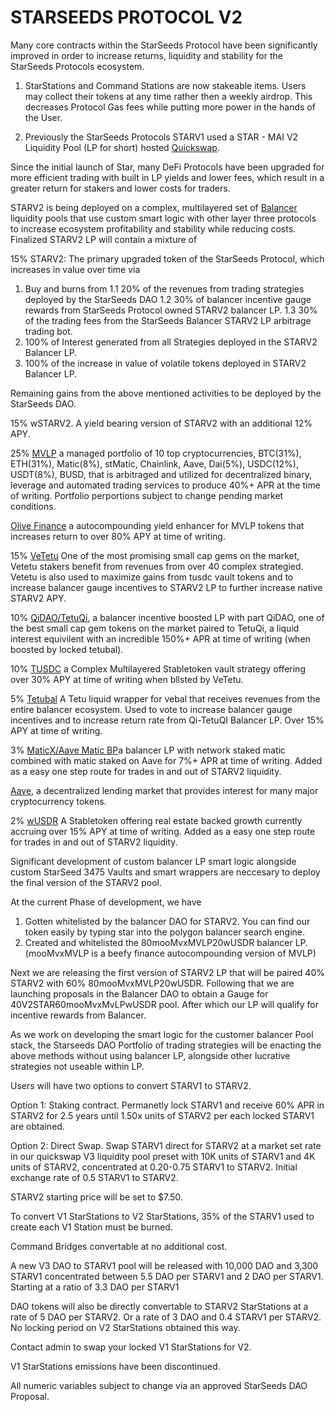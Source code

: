 # STARSEEDS PROTOCOL V2

Many core contracts within the StarSeeds Protocol have been significantly improved in order to increase returns, liquidity and stability for the StarSeeds Protocols ecosystem.

1. StarStations and Command Stations are now stakeable items. Users may collect their tokens at any time rather then a weekly airdrop. This decreases Protocol Gas fees while putting more power in the hands of the User.

2. Previously the StarSeeds Protocols STARV1 used a STAR - MAI V2 Liquidity Pool (LP for short) hosted [Quickswap](https://quickswap.exchange/#/swap?outputCurrency=0x8440178087C4fd348D43d0205F4574e0348a06F0\&swapIndex=0\&currency0=0x17840DF7CAa07e298b16E8612157B90ED231C973).

Since the initial launch of Star, many DeFi Protocols have been upgraded for more efficient trading with built in LP yields and lower fees, which result in a greater return for stakers and lower costs for traders.&#x20;

STARV2 is being deployed on a complex, multilayered set of [Balancer](https://balancer.fi/) liquidity pools that use custom smart logic with other layer three protocols to increase ecosystem profitability and stability while reducing costs. Finalized STARV2 LP will contain a mixture of

15% STARV2: The primary upgraded token of the StarSeeds Protocol, which increases in value over time via

1. Buy and burns from
1.1 20% of the revenues from trading strategies deployed by the StarSeeds DAO
1.2 30% of balancer incentive gauge rewards from StarSeeds Protocol owned STARV2 balancer LP.
1.3 30% of the trading fees from the StarSeeds Balancer STARV2 LP arbitrage trading bot.
2. 100% of Interest generated from all Strategies deployed in the STARV2 Balancer LP.
3. 100% of the increase in value of volatile tokens deployed in STARV2 Balancer LP.

Remaining gains from the above mentioned activities to be deployed by the StarSeeds DAO. 

15% wSTARV2. A yield bearing version of STARV2 with an additional 12% APY.

25% [MVLP](https://app.metavault.trade/#/buy_mvlp) a managed portfolio of 10 top cryptocurrencies, BTC(31%), ETH(31%), Matic(8%), stMatic, Chainlink, Aave, Dai(5%), USDC(12%), USDT(8%), BUSD, that is arbitraged and utilized for decentralized binary, leverage and automated trading services to produce 40%+ APR at the time of writing. Portfolio perportions subject to change pending market conditions.

[Olive Finance](https://oliveapp.finance/earn/vaults/mvlp-high-yield-polygon) a autocompounding yield enhancer for MVLP tokens that increases return to over 80% APY at time of writing. 

15% [VeTetu](https://docs.tetu.io/tetu-io/tetu-v2/vetetu) One of the most promising small cap gems on the market, Vetetu stakers benefit from revenues from over 40 complex strategied. Vetetu is also used to maximize gains from tusdc vault tokens and to increase balancer gauge incentives to STARV2 LP to further increase native STARV2 APY. 

10% [QiDAO/TetuQi](https://app.balancer.fi/#/polygon/pool/0xd80ef9fabfdc3b52e17f74c383cf88ee2efbf0b6000000000000000000000a65), a balancer incentive boosted LP with part QiDAO, one of the best small cap gem tokens on the market paired to TetuQi, a liquid interest equivilent with an incredible 150%+ APR at time of writing (when boosted by locked tetubal).

10% [TUSDC](https://v2.tetu.io/) a Complex Multilayered Stabletoken vault strategy offering over 30% APY at time of writing when bllsted by VeTetu.

5% [Tetubal](https://docs.tetu.io/tetu-io/yield-farm/strategies/tetubal) A Tetu liquid wrapper for vebal that receives revenues from the entire balancer ecosystem. Used to vote to increase balancer gauge incentives and to increase return rate from Qi-TetuQI Balancer LP. Over 15% APY at time of writing.

3% [MaticX/Aave Matic BP](https://app.balancer.fi/#/polygon/pool/0xe78b25c06db117fdf8f98583cdaaa6c92b79e917000000000000000000000b2b)a balancer LP with network staked matic combined with matic staked on Aave for 7%+ APR at time of writing. Added as a easy one step route for trades in and out of STARV2 liquidity.

[Aave](https://app.aave.com/), a decentralized lending market that provides interest for many major cryptocurrency tokens. 

2% [wUSDR](https://www.tangible.store/) A Stabletoken offering real estate backed growth currently accruing over 15% APY at time of writing. Added as a easy one step route for trades in and out of STARV2 liquidity.

Significant development of custom balancer LP smart logic alongside custom StarSeed 3475 Vaults and smart wrappers are neccesary to deploy the final version of the STARV2 pool. 

At the current Phase of development, we have

1. Gotten whitelisted by the balancer DAO for STARV2. You can find our token easily by typing star into the polygon balancer search engine.
2. Created and whitelisted the 80mooMvxMVLP20wUSDR balancer LP. (mooMvxMVLP is a beefy finance autocompounding version of MVLP)

Next we are releasing the first version of STARV2 LP that will be paired 40% STARV2 with 60% 80mooMvxMVLP20wUSDR. Following that we are launching proposals in the Balancer DAO to obtain a Gauge for 40V2STAR60mooMvxMvLPwUSDR pool. After which our LP will qualify for incentive rewards from Balancer. 

As we work on developing the smart logic for the customer balancer Pool stack, the Starseeds DAO Portfolio of trading strategies will be enacting the above methods without using balancer LP, alongside other lucrative strategies not useable within LP. 

Users will have two options to convert STARV1 to STARV2. 

Option 1: Staking contract.
Permanetly lock STARV1 and receive 60% APR in STARV2 for 2.5 years until 1.50x units of STARV2 per each locked STARV1 are obtained. 

Option 2: Direct Swap.
Swap STARV1 direct for STARV2 at a market set rate in our quickswap V3 liquidity pool preset with 10K units of STARV1 and 4K units of STARV2,  concentrated at 0.20-0.75 STARV1 to STARV2. Initial exchange rate of 0.5 STARV1 to STARV2.

STARV2 starting price will be set to $7.50.

To convert V1 StarStations to V2 StarStations, 35% of the STARV1 used to create each V1 Station must be burned. 

Command Bridges convertable at no additional cost. 

A new V3 DAO to STARV1 pool will be released with 10,000 DAO and 3,300 STARV1 concentrated between 5.5 DAO per STARV1 and 2 DAO per STARV1. Starting at a ratio of 3.3 DAO per STARV1

DAO tokens will also be directly convertable to STARV2 StarStations at a rate of 5 DAO per STARV2. Or a rate of 3 DAO and 0.4 STARV1 per STARV2. No locking period on V2 StarStations obtained this way. 

Contact admin to swap your locked V1 StarStations for V2.

V1 StarStations emissions have been discontinued. 

All numeric variables subject to change via an approved StarSeeds DAO Proposal.
